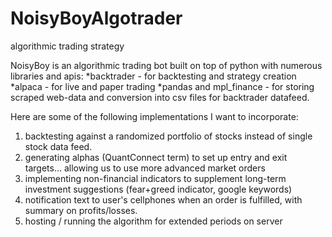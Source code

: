 # NoisyBoyAlgotrader
algorithmic trading strategy

NoisyBoy is an algorithmic trading bot built on top of python with numerous libraries and apis: 
*backtrader - for backtesting and strategy creation 
*alpaca - for live and paper trading 
*pandas and mpl_finance - for storing scraped web-data and conversion into csv files for backtrader datafeed. 

Here are some of the following implementations I want to incorporate: 
1. backtesting against a randomized portfolio of stocks instead of single stock data feed. 
2. generating alphas (QuantConnect term) to set up entry and exit targets... allowing us to use more advanced market orders
3. implementing non-financial indicators to supplement long-term investment suggestions (fear+greed indicator, google keywords)
4. notification text to user's cellphones when an order is fulfilled, with summary on profits/losses. 
5. hosting / running the algorithm for extended periods on server
